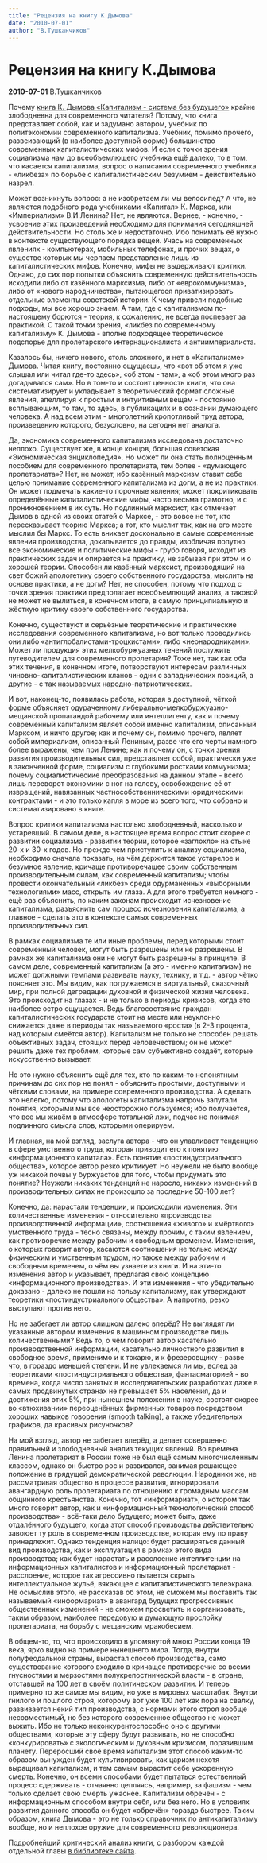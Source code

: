 ```yaml
---
title: "Рецензия на книгу К.Дымова"
date: "2010-07-01"
author: "В.Тушканчиков"
---
```


# Рецензия на книгу К.Дымова

**2010-07-01** В.Тушканчиков

Почему [книга К. Дымова «Капитализм - система без будущего»](/bibl/dymov.zip) крайне злободневна для современного читателя? Потому, что книга представляет собой, как и задумано автором, учебник по политэкономии современного капитализма. Учебник, помимо прочего, развеивающий (в наиболее доступной форме) большинство современных капиталистических мифов. И если с точки зрения социализма нам до всеобъемлющего учебника ещё далеко, то в том, что касается капитализма, вопрос о написании современного учебника - «ликбеза» по борьбе с капиталистическим безумием - действительно назрел.

Может возникнуть вопрос: а не изобретаем ли мы велосипед? А что, не являются подобного рода учебниками «Капитал» К. Маркса, или «Империализм» В.И.Ленина? Нет, не являются. Вернее, - конечно, - усвоение этих произведений необходимо для понимания сегодняшней действительности. Но столь же и недостаточно. Ибо понимать её нужно в контексте существующего порядка вещей. Учась на современных явлениях - компьютерах, мобильных телефонах, и прочих вещах, о существе которых мы черпаем представление лишь из капиталистических мифов. Конечно, мифы не выдерживают критики. Однако, до сих пор попытки объяснить современную действительность исходили либо от казённого марксизма, либо от «еврокоммунизма», либо от «нового народничества», пытающегося приватизировать отдельные элементы советской истории. К чему привели подобные подходы, мы все хорошо знаем. А там, где с капитализмом по-настоящему борются - теория, к сожалению, не всегда поспевает за практикой. С такой точки зрения, «ликбез по современному капитализму» К. Дымова - вполне подходящее теоретическое подспорье для пролетарского интернационалиста и антиимпериалиста.

Казалось бы, ничего нового, столь сложного, и нет в «Капитализме» Дымова. Читая книгу, постоянно ощущаешь, что «вот об этом я уже слышал или читал где-то здесь», «об этом - там», а «об этом много раз догадывался сам». Но в том-то и состоит ценность книги, что она систематизирует и укладывает в теоретический формат сложные явления, апеллируя к простым и интуитивным вещам - постоянно всплывающим, то там, то здесь, в публикациях и в сознании думающего человека. А над всем этим - многолетний кропотливый труд автора, произведению которого, безусловно, на сегодня нет аналога.

Да, экономика современного капитализма исследована достаточно неплохо. Существует же, в конце концов, большая советская «Экономическая энциклопедия». Но может ли она стать полноценным пособием для современного пролетариата, тем более - «думающего пролетариата»? Нет, не может, ибо казённый марксизм ставит себе целью понимание современного капитализма из догм, а не из практики. Он может подмечать какие-то порочные явления; может покритиковать определённые капиталистические мифы, часто весьма грамотно, и с проникновением в их суть. Но подлинный марксист, как отмечает Дымов в одной из своих статей о Марксе, - это вовсе не тот, кто пересказывает теорию Маркса; а тот, кто мыслит так, как на его месте мыслил бы Маркс. То есть вникает досконально в самые современные явления производства, докапывается до правды, изобличая попутно все экономические и политические мифы - грубо говоря, исходит из практических задач и опирается на практику, не забывая при этом и о хорошей теории. Способен ли казённый марксист, производящий на свет божий апологетику своего собственного государства, мыслить на основе практики, а не догм? Нет, не способен, потому что подход с точки зрения практики предполагает всеобъемлющий анализ, а таковой не может не вылиться, в конечном итоге, в самую принципиальную и жёсткую критику своего собственного государства.

Конечно, существуют и серьёзные теоретические и практические исследования современного капитализма, но вот только проводились они либо «антиглобалистами-троцкистами», либо «неонародниками». Может ли продукция этих мелкобуржуазных течений послужить путеводителем для современного пролетария? Тоже нет, так как оба этих течения, в конечном итоге, потворствуют интересам различных чиновно-капиталистических кланов - одни с западнических позиций, а другие - с так называемых народно-патриотических.

И вот, наконец-то, появилась работа, которая в доступной, чёткой форме объясняет одураченному либерально-мелкобуржуазно-мещанской пропагандой рабочему или интеллигенту, как и почему современный капитализм являет собой именно капитализм, описанный Марксом, и ничто другое; как и почему он, помимо прочего, являет собой империализм, описанный Лениным, разве что его черты намного более выражены, чем при Ленине; как и почему он, с точки зрения развития производительных сил, представляет собой, практически уже в законченной форме, социализм с глубокими ростками коммунизма; почему социалистические преобразования на данном этапе - всего лишь переворот экономики с ног на голову, освобождение её от извращений, навязанных частнособственническими юридическими контрактами - и это только капля в море из всего того, что собрано и систематизировано в книге.

Вопрос критики капитализма настолько злободневный, насколько и устаревший. В самом деле, в настоящее время вопрос стоит скорее о развитии социализма - развитии теории, которое «заглохло» на стыке 20-х и 30-х годов. Но прежде чем приступить к анализу социализма, необходимо сначала показать, на чём держится такое устарелое и безумное явление, кричаще противоречащее своим собственным производительным силам, как современный капитализм; чтобы провести окончательный «ликбез» среди одурманенных «выборными технологиями» масс, открыть им глаза. А для этого требуется немного - ещё раз объяснить, по каким законам происходит исчезновение капитализма, разъяснить сам процесс исчезновения капитализма, а главное - сделать это в контексте самых современных производительных сил.

В рамках социализма те или иные проблемы, перед которыми стоит современный человек, могут быть разрешены или не разрешены. В рамках же капитализма они не могут быть разрешены в принципе. В самом деле, современный капитализм (а это - именно капитализм) не может должными темпами развивать науку, технику, и т.д. - автор чётко поясняет это. Мы видим, как погружаемся в виртуальный, сказочный мир, при полной деградации духовной и физической жизни человека. Это происходит на глазах - и не только в периоды кризисов, когда это наиболее остро ощущается. Ведь благосостояние граждан капиталистических государств стоит на месте или неуклонно снижается даже в периоды так называемого «роста» (в 2-3 процента, над которым смеётся автор). Капитализм не только не способен решать объективных задач, стоящих перед человечеством; он не может решить даже тех проблем, которые сам субъективно создаёт, которые искусственно вызывает.

Но это нужно объяснить ещё для тех, кто по каким-то непонятным причинам до сих пор не понял - объяснить простыми, доступными и чёткими словами, на примере современного производства. А сделать это нелегко, потому что апологеты капитализма напрочь запутали понятия, которыми мы все неосторожно пользуемся; ибо получается, что все мы живём в атмосфере тотальной лжи, подчас не понимая подлинного смысла слов, которыми оперируем.

И главная, на мой взгляд, заслуга автора - что он улавливает тенденцию в сфере умственного труда, которая приводит его к понятию «информационного капитала». Есть понятие «постиндустриального общества», которое автор резко критикует. Но неужели не было вообще уж никакой почвы у буржуастов для того, чтобы придумать это понятие? Неужели никаких тенденций не наросло, никаких изменений в производительных силах не произошло за последние 50-100 лет?

Конечно, да: нарастали тенденции, и происходили изменения. Эти количественные изменения - относительно «производства производственной информации», соотношения «живого» и «мёртвого» умственного труда - тесно связаны, между прочим, с таким явлением, как противоречие между рабочим и свободным временем. Изменения, о которых говорит автор, касаются соотношения не только между физическим и умственным трудом, но также между рабочим и свободным временем, о чём вы узнаете из книги. И на эти-то изменения автор и указывает, предлагая свою концепцию «информационного производства». И эти изменения - что убедительно доказано - далеко не пошли на пользу капитализму, как утверждают теоретики «постиндустриального общества». А напротив, резко выступают против него.

Но не забегает ли автор слишком далеко вперёд? Не выглядят ли указанные автором изменения в машинном производстве лишь количественными? Ведь то, о чём говорит автор касательно производственной информации, касательно личностного развития в свободное время, применимо и к токарю, и к фрезеровщику - разве что, в гораздо меньшей степени. И не увлекаемся ли мы, вслед за теоретиками «постиндустриального общества», фантасмагорией - во времена, когда число занятых в исследовательских разработках даже в самых продвинутых странах не превышает 5% населения, да и достижения этих 5%, при нынешнем положении в науке, состоят скорее во «втюхивании» переоценённых фирменных товаров посредством хороших навыков говорения (smooth talking), а также убедительных графиков, да красивых рисуночков?

На мой взгляд, автор не забегает вперёд, а делает совершенно правильный и злободневный анализ текущих явлений. Во времена Ленина пролетариат в России тоже не был ещё самым многочисленным классом, однако он быстро рос и развивался, занимая решающее положение в грядущей демократической революции. Народники же, не рассматривая общество в процессе развития, игнорировали авангардную роль пролетариата по отношению к громадным массам общинного крестьянства. Конечно, тот «информариат», о котором так много говорит автор, как и «информационный технологический способ производства» - всё-таки дело будущего; может быть, даже отдалённого будущего, когда этот способ производства действительно завоюет ту роль в современном производстве, которая ему по праву принадлежит. Однако тенденция налицо: будет расширяться данный вид производства, как и эксплуатация в рамках этого вида производства; как будет нарастать и расслоение интеллигенции на информационных капиталистов и информационный пролетариат - расслоение, которое так агрессивно пытается скрыть интеллектуальное жульё, вякающее с капиталистического телеэкрана. Не осмыслив этого, не рассказав об этом, не сможем мы поставить так называемый «информариат» в авангард будущих прогрессивных общественных изменений - не сможем просветить и сорганизовать, таким образом, наиболее передовую и думающую прослойку пролетариата, на борьбу с мещанским мракобесием.

В общем-то, то, что происходило в упомянутой мною России конца 19 века, ярко видно на примере нынешнего мира. Тогда, внутри полуфеодальной страны, вырастал способ производства, само существование которого входило в кричащее противоречие со всеми гнусностями и мерзостями полукрепостнической власти - в стране, отставшей на 100 лет в своём политическом развитии. И теперь примерно то же самое мы видим, но уже в мировых масштабах. Внутри гнилого и пошлого строя, которому вот уже 100 лет как пора на свалку, развивается некий тип производства, с нормами этого строя вообще несовместимый, но без которого современное общество не может выжить. Ибо не только неконкурентоспособно оно с другими обществами, которые эту сферу будут развивать, но не способно «конкурировать» с экологическим и духовным кризисом, поразившим планету. Переросший своё время капитализм этот способ каким-то образом вынужден будет культивировать, как царизм нехотя выращивал капитализм, и тем самым вырастит себе ускоренную смерть. Конечно, он всеми способами будет пытаться естественный процесс сдерживать - отчаянно цепляясь, например, за фашизм - чем только сделает свою смерть ужаснее. Капитализм обречён - с информационным способом внутри себя, или без него. Но в условиях развития данного способа он будет «обречён» гораздо быстрее. Таким образом, книга Дымова - это не только справочник по антикапитализму вообще, но и неплохое оружие для современного революционера.

Подробнейший критический анализ книги, с разбором каждой отдельной главы [в библиотеке сайта](/bibl/dymov_analiz.pdf).
